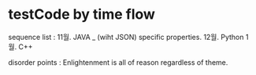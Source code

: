 # testCode by time flow

sequence list :
11월. JAVA _ (wiht JSON) specific properties.
12월. Python 
1월.  C++


disorder points :
Enlightenment is all of reason regardless of theme.
